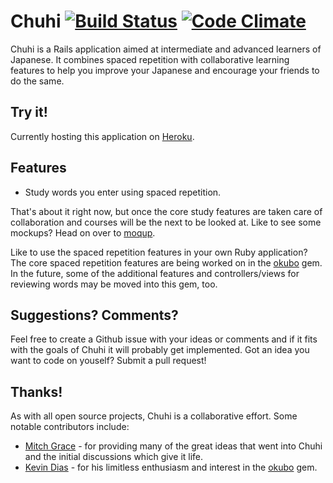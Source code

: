 Chuhi [![Build Status](https://travis-ci.org/rgravina/chuhi.png)](https://travis-ci.org/rgravina/chuhi) [![Code Climate](https://codeclimate.com/badge.png)](https://codeclimate.com/github/rgravina/chuhi)
=====

Chuhi is a Rails application aimed at intermediate and advanced learners of Japanese.
It combines spaced repetition with collaborative learning features to help you improve your Japanese
and encourage your friends to do the same.

Try it!
----
Currently hosting this application on [Heroku](http://chuhi.herokuapp.com).

Features
----
* Study words you enter using spaced repetition.

That's about it right now, but once the core study features are taken care of collaboration and courses will be the next to
be looked at. Like to see some mockups? Head on over to [moqup](https://moqups.com/rgravina/ZwN9rqPX).

Like to use the spaced repetition features in your own Ruby application? The core spaced repetition features are being worked on in
the [okubo](https://github.com/rgravina/okubo) gem. In the future, some of the additional features and controllers/views for
reviewing words may be moved into this gem, too.

Suggestions? Comments?
----

Feel free to create a Github issue with your ideas or comments and if it fits with the goals of Chuhi it will
probably get implemented. Got an idea you want to code on youself? Submit a pull request!

Thanks!
----

As with all open source projects, Chuhi is a collaborative effort. Some notable contributors include:

* [Mitch Grace](https://twitter.com/Mitch_Grace) - for providing many of the great ideas that went into Chuhi and the initial discussions which give it life.
* [Kevin Dias](https://twitter.com/diasks2) - for his limitless enthusiasm and interest in the [okubo](https://github.com/rgravina/okubo) gem.
